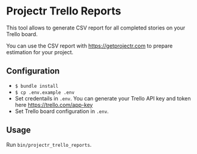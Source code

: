 # Projectr Trello Reports

This tool allows to generate CSV report for all completed stories on your Trello board.

You can use the CSV report with https://getprojectr.com to prepare estimation for your project.

## Configuration

* `$ bundle install`
* `$ cp .env.example .env`
* Set credentails in `.env`. You can generate your Trello API key and token here https://trello.com/app-key
* Set Trello board configuration in `.env`.

## Usage

Run `bin/projectr_trello_reports`.
